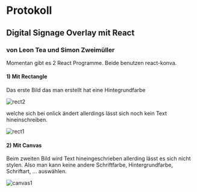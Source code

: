 # Protokoll

## Digital Signage Overlay mit React

### von Leon Tea und Simon Zweimüller

Momentan gibt es 2 React Programme.
Beide benutzen react-konva.

#### 1) Mit Rectangle

Das erste Bild das man erstellt hat eine Hintegrundfarbe

![rect2](https://user-images.githubusercontent.com/43468189/54297064-555c7d80-45b6-11e9-9378-e8a1a1e55c84.PNG)

welche sich bei onlick ändert allerdings lässt sich noch kein Text hineinschreiben.

![rect1](https://user-images.githubusercontent.com/43468189/54297062-555c7d80-45b6-11e9-8865-ce949dedab68.PNG)


#### 2) Mit Canvas

Beim zweiten Bild wird Text hineingeschrieben allerding lässt es sich nicht stylen.
Also man kann keine andere Schriftfarbe, Hintergrundfarbe, Schriftart, ... auswählen.

![canvas1](https://user-images.githubusercontent.com/43468189/54297061-555c7d80-45b6-11e9-8604-25b1d522d8b4.PNG)


